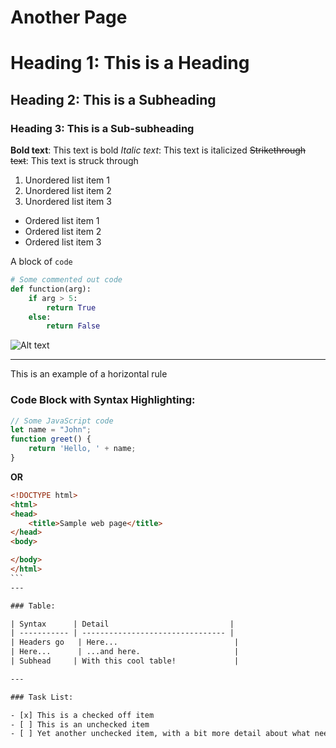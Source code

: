 # Another Page

# Heading 1: This is a Heading
## Heading 2: This is a Subheading
### Heading 3: This is a Sub-subheading

**Bold text**: This text is bold
*Italic text*: This text is italicized
~~Strikethrough text~~: This text is struck through

1. Unordered list item 1
2. Unordered list item 2
3. Unordered list item 3

- Ordered list item 1
- Ordered list item 2
- Ordered list item 3

A block of `code`
```python
# Some commented out code
def function(arg):
    if arg > 5:
        return True
    else:
        return False
```
![Alt text](https://example.com/image.jpg "Optional title")

---
This is an example of a horizontal rule

### Code Block with Syntax Highlighting:
```javascript
// Some JavaScript code
let name = "John";
function greet() {
    return 'Hello, ' + name;
}
```

**OR**

````html
<!DOCTYPE html>
<html>
<head>
    <title>Sample web page</title>
</head>
<body>

</body>
</html>
```
---

### Table:

| Syntax      | Detail                           |
| ----------- | -------------------------------- |
| Headers go   | Here...                          |
| Here...      | ...and here.                     |
| Subhead     | With this cool table!             |

---

### Task List:

- [x] This is a checked off item
- [ ] This is an unchecked item
- [ ] Yet another unchecked item, with a bit more detail about what needs to be done.
